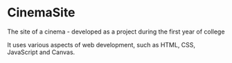 # CinemaSite
The site of a cinema - developed as a project during the first year of college

It uses various aspects of web development, such as HTML, CSS, JavaScript and Canvas.